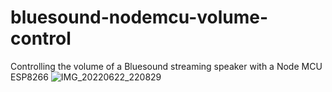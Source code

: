 # bluesound-nodemcu-volume-control
Controlling the volume of a Bluesound streaming speaker with a Node MCU ESP8266
![IMG_20220622_220829](https://user-images.githubusercontent.com/1719771/175128234-33105024-04d6-4584-b0d6-62dd23a0af92.jpg)
